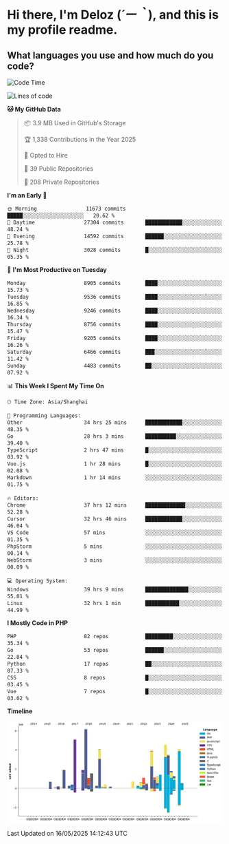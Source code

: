 # **Hi there, I'm Deloz (*´ー｀*), and this is my profile readme.**

## **What languages you use and how much do you code?**

<!--START_SECTION:waka-->
![Code Time](http://img.shields.io/badge/Code%20Time-6%2C385%20hrs%2014%20mins-blue)

![Lines of code](https://img.shields.io/badge/From%20Hello%20World%20I%27ve%20Written-50.9%20million%20lines%20of%20code-blue)

**🐱 My GitHub Data** 

> 📦 3.9 MB Used in GitHub's Storage 
 > 
> 🏆 1,338 Contributions in the Year 2025
 > 
> 💼 Opted to Hire
 > 
> 📜 39 Public Repositories 
 > 
> 🔑 208 Private Repositories 
 > 
**I'm an Early 🐤** 

```text
🌞 Morning                11673 commits       █████░░░░░░░░░░░░░░░░░░░░   20.62 % 
🌆 Daytime                27304 commits       ████████████░░░░░░░░░░░░░   48.24 % 
🌃 Evening                14592 commits       ██████░░░░░░░░░░░░░░░░░░░   25.78 % 
🌙 Night                  3028 commits        █░░░░░░░░░░░░░░░░░░░░░░░░   05.35 % 
```
📅 **I'm Most Productive on Tuesday** 

```text
Monday                   8905 commits        ████░░░░░░░░░░░░░░░░░░░░░   15.73 % 
Tuesday                  9536 commits        ████░░░░░░░░░░░░░░░░░░░░░   16.85 % 
Wednesday                9246 commits        ████░░░░░░░░░░░░░░░░░░░░░   16.34 % 
Thursday                 8756 commits        ████░░░░░░░░░░░░░░░░░░░░░   15.47 % 
Friday                   9205 commits        ████░░░░░░░░░░░░░░░░░░░░░   16.26 % 
Saturday                 6466 commits        ███░░░░░░░░░░░░░░░░░░░░░░   11.42 % 
Sunday                   4483 commits        ██░░░░░░░░░░░░░░░░░░░░░░░   07.92 % 
```


📊 **This Week I Spent My Time On** 

```text
🕑︎ Time Zone: Asia/Shanghai

💬 Programming Languages: 
Other                    34 hrs 25 mins      ████████████░░░░░░░░░░░░░   48.35 % 
Go                       28 hrs 3 mins       ██████████░░░░░░░░░░░░░░░   39.40 % 
TypeScript               2 hrs 47 mins       █░░░░░░░░░░░░░░░░░░░░░░░░   03.92 % 
Vue.js                   1 hr 28 mins        █░░░░░░░░░░░░░░░░░░░░░░░░   02.08 % 
Markdown                 1 hr 14 mins        ░░░░░░░░░░░░░░░░░░░░░░░░░   01.75 % 

🔥 Editors: 
Chrome                   37 hrs 12 mins      █████████████░░░░░░░░░░░░   52.28 % 
Cursor                   32 hrs 46 mins      ████████████░░░░░░░░░░░░░   46.04 % 
VS Code                  57 mins             ░░░░░░░░░░░░░░░░░░░░░░░░░   01.35 % 
PhpStorm                 5 mins              ░░░░░░░░░░░░░░░░░░░░░░░░░   00.14 % 
WebStorm                 3 mins              ░░░░░░░░░░░░░░░░░░░░░░░░░   00.09 % 

💻 Operating System: 
Windows                  39 hrs 9 mins       ██████████████░░░░░░░░░░░   55.01 % 
Linux                    32 hrs 1 min        ███████████░░░░░░░░░░░░░░   44.99 % 
```

**I Mostly Code in PHP** 

```text
PHP                      82 repos            █████████░░░░░░░░░░░░░░░░   35.34 % 
Go                       53 repos            ██████░░░░░░░░░░░░░░░░░░░   22.84 % 
Python                   17 repos            ██░░░░░░░░░░░░░░░░░░░░░░░   07.33 % 
CSS                      8 repos             █░░░░░░░░░░░░░░░░░░░░░░░░   03.45 % 
Vue                      7 repos             █░░░░░░░░░░░░░░░░░░░░░░░░   03.02 % 
```



**Timeline**

![Lines of Code chart](https://raw.githubusercontent.com/deloz/deloz/main/assets/bar_graph.png)


 Last Updated on 16/05/2025 14:12:43 UTC
<!--END_SECTION:waka-->
